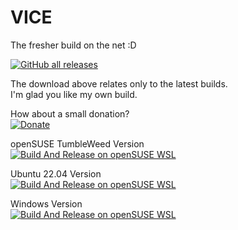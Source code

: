 # VICE
The fresher build on the net :D

[![GitHub all releases](https://img.shields.io/github/downloads/Zibri/VICE/total?style=for-the-badge)](https://github.com/Zibri/VICE/releases)

The download above relates only to the latest builds.  
I'm glad you like my own build.  

How about a small donation?  
[![Donate](https://img.shields.io/badge/Donate-PayPal-green.svg)](https://www.paypal.com/cgi-bin/webscr?cmd=_s-xclick&hosted_button_id=465S7E2TY9WNE)

openSUSE TumbleWeed Version  
[![Build And Release on openSUSE WSL](https://github.com/Zibri/VICE/actions/workflows/testosswsl.yml/badge.svg)](https://github.com/Zibri/VICE/actions/workflows/testosswsl.yml)

Ubuntu 22.04 Version  
[![Build And Release on openSUSE WSL](https://github.com/Zibri/VICE/actions/workflows/testwsl.yml/badge.svg)](https://github.com/Zibri/VICE/actions/workflows/testwsl.yml)

Windows Version  
[![Build And Release on openSUSE WSL](https://github.com/Zibri/VICE/actions/workflows/newtest.yml/badge.svg)](https://github.com/Zibri/VICE/actions/workflows/newtest.yml)
